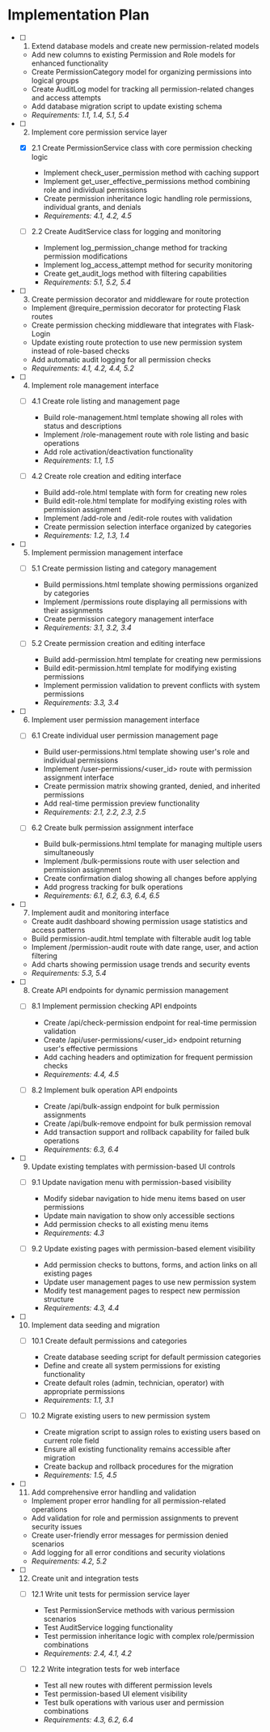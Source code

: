 # Implementation Plan

- [ ] 1. Extend database models and create new permission-related models
  - Add new columns to existing Permission and Role models for enhanced functionality
  - Create PermissionCategory model for organizing permissions into logical groups
  - Create AuditLog model for tracking all permission-related changes and access attempts
  - Add database migration script to update existing schema
  - _Requirements: 1.1, 1.4, 5.1, 5.4_

- [ ] 2. Implement core permission service layer
  - [x] 2.1 Create PermissionService class with core permission checking logic


    - Implement check_user_permission method with caching support
    - Implement get_user_effective_permissions method combining role and individual permissions
    - Create permission inheritance logic handling role permissions, individual grants, and denials
    - _Requirements: 4.1, 4.2, 4.5_

  - [ ] 2.2 Create AuditService class for logging and monitoring
    - Implement log_permission_change method for tracking permission modifications
    - Implement log_access_attempt method for security monitoring
    - Create get_audit_logs method with filtering capabilities
    - _Requirements: 5.1, 5.2, 5.4_

- [ ] 3. Create permission decorator and middleware for route protection
  - Implement @require_permission decorator for protecting Flask routes
  - Create permission checking middleware that integrates with Flask-Login
  - Update existing route protection to use new permission system instead of role-based checks
  - Add automatic audit logging for all permission checks
  - _Requirements: 4.1, 4.2, 4.4, 5.2_

- [ ] 4. Implement role management interface
  - [ ] 4.1 Create role listing and management page
    - Build role-management.html template showing all roles with status and descriptions
    - Implement /role-management route with role listing and basic operations
    - Add role activation/deactivation functionality
    - _Requirements: 1.1, 1.5_

  - [ ] 4.2 Create role creation and editing interface
    - Build add-role.html template with form for creating new roles
    - Build edit-role.html template for modifying existing roles with permission assignment
    - Implement /add-role and /edit-role routes with validation
    - Create permission selection interface organized by categories
    - _Requirements: 1.2, 1.3, 1.4_

- [ ] 5. Implement permission management interface
  - [ ] 5.1 Create permission listing and category management
    - Build permissions.html template showing permissions organized by categories
    - Implement /permissions route displaying all permissions with their assignments
    - Create permission category management interface
    - _Requirements: 3.1, 3.2, 3.4_

  - [ ] 5.2 Create permission creation and editing interface
    - Build add-permission.html template for creating new permissions
    - Build edit-permission.html template for modifying existing permissions
    - Implement permission validation to prevent conflicts with system permissions
    - _Requirements: 3.3, 3.4_

- [ ] 6. Implement user permission management interface
  - [ ] 6.1 Create individual user permission management page
    - Build user-permissions.html template showing user's role and individual permissions
    - Implement /user-permissions/<user_id> route with permission assignment interface
    - Create permission matrix showing granted, denied, and inherited permissions
    - Add real-time permission preview functionality
    - _Requirements: 2.1, 2.2, 2.3, 2.5_

  - [ ] 6.2 Create bulk permission assignment interface
    - Build bulk-permissions.html template for managing multiple users simultaneously
    - Implement /bulk-permissions route with user selection and permission assignment
    - Create confirmation dialog showing all changes before applying
    - Add progress tracking for bulk operations
    - _Requirements: 6.1, 6.2, 6.3, 6.4, 6.5_

- [ ] 7. Implement audit and monitoring interface
  - Create audit dashboard showing permission usage statistics and access patterns
  - Build permission-audit.html template with filterable audit log table
  - Implement /permission-audit route with date range, user, and action filtering
  - Add charts showing permission usage trends and security events
  - _Requirements: 5.3, 5.4_

- [ ] 8. Create API endpoints for dynamic permission management
  - [ ] 8.1 Implement permission checking API endpoints
    - Create /api/check-permission endpoint for real-time permission validation
    - Create /api/user-permissions/<user_id> endpoint returning user's effective permissions
    - Add caching headers and optimization for frequent permission checks
    - _Requirements: 4.4, 4.5_

  - [ ] 8.2 Implement bulk operation API endpoints
    - Create /api/bulk-assign endpoint for bulk permission assignments
    - Create /api/bulk-remove endpoint for bulk permission removal
    - Add transaction support and rollback capability for failed bulk operations
    - _Requirements: 6.3, 6.4_

- [ ] 9. Update existing templates with permission-based UI controls
  - [ ] 9.1 Update navigation menu with permission-based visibility
    - Modify sidebar navigation to hide menu items based on user permissions
    - Update main navigation to show only accessible sections
    - Add permission checks to all existing menu items
    - _Requirements: 4.3_

  - [ ] 9.2 Update existing pages with permission-based element visibility
    - Add permission checks to buttons, forms, and action links on all existing pages
    - Update user management pages to use new permission system
    - Modify test management pages to respect new permission structure
    - _Requirements: 4.3, 4.4_

- [ ] 10. Implement data seeding and migration
  - [ ] 10.1 Create default permissions and categories
    - Create database seeding script for default permission categories
    - Define and create all system permissions for existing functionality
    - Create default roles (admin, technician, operator) with appropriate permissions
    - _Requirements: 1.1, 3.1_

  - [ ] 10.2 Migrate existing users to new permission system
    - Create migration script to assign roles to existing users based on current role field
    - Ensure all existing functionality remains accessible after migration
    - Create backup and rollback procedures for the migration
    - _Requirements: 1.5, 4.5_

- [ ] 11. Add comprehensive error handling and validation
  - Implement proper error handling for all permission-related operations
  - Add validation for role and permission assignments to prevent security issues
  - Create user-friendly error messages for permission denied scenarios
  - Add logging for all error conditions and security violations
  - _Requirements: 4.2, 5.2_

- [ ] 12. Create unit and integration tests
  - [ ] 12.1 Write unit tests for permission service layer
    - Test PermissionService methods with various permission scenarios
    - Test AuditService logging functionality
    - Test permission inheritance logic with complex role/permission combinations
    - _Requirements: 2.4, 4.1, 4.2_

  - [ ] 12.2 Write integration tests for web interface
    - Test all new routes with different permission levels
    - Test permission-based UI element visibility
    - Test bulk operations with various user and permission combinations
    - _Requirements: 4.3, 6.2, 6.4_